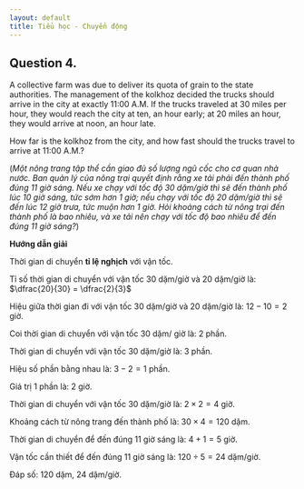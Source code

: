 ```yaml
---
layout: default
title: Tiểu học - Chuyển động
---
```


## Question 4.
A collective farm was due to deliver its quota of grain to the state authorities. The management of the kolkhoz decided the trucks should arrive in the city at exactly 11:00 A.M. If the trucks traveled at 30 miles per hour, they would reach the city at ten, an hour early; at 20 miles an hour, they would arrive at noon, an hour late.

How far is the kolkhoz from the city, and how fast should the trucks travel to arrive at 11:00 A.M.?

(*Một nông trang tập thể cần giao đủ số lượng ngũ cốc cho cơ quan nhà nước. Ban quản lý của nông trại quyết định rằng xe tải phải đến thành phố đúng 11 giờ sáng. Nếu xe chạy với tốc độ 30 dặm/giờ thì sẽ đến thành phố lúc 10 giờ sáng, tức sớm hơn 1 giờ; nếu chạy với tốc độ 20 dặm/giờ thì sẽ đến lúc 12 giờ trưa, tức muộn hơn 1 giờ.
Hỏi khoảng cách từ nông trại đến thành phố là bao nhiêu, và xe tải nên chạy với tốc độ bao nhiêu để đến đúng 11 giờ sáng?*)

**Hướng dẫn giải**

Thời gian di chuyển **tỉ lệ nghịch** với vận tốc.

Tỉ số thời gian di chuyển với vận tốc 30 dặm/giờ và 20 dặm/giờ là: $\dfrac{20}{30} = \dfrac{2}{3}$

Hiệu giữa thời gian đi với vận tốc 30 dặm/giờ và 20 dặm/giờ là: $12 - 10 = 2$ giờ.

Coi thời gian di chuyển với vận tốc 30 dặm/ giờ là: 2 phần.

Thời gian di chuyển với vận tốc 30 dặm/giờ là: 3 phần.

Hiệu số phần bằng nhau là: $3-2=1$ phần.

Giá trị 1 phần là: 2 giờ.

Thời gian di chuyển với vận tốc 30 dặm/giờ là: $2 \times 2 = 4$ giờ.

Khoảng cách từ nông trang đến thành phố là: $30 \times 4 = 120$ dặm.

Thời gian di chuyển để đến đúng 11 giờ sáng là: $4 + 1 = 5$ giờ.

Vận tốc cần thiết để đến đúng 11 giờ sáng là: $120 \div 5 = 24$ dặm/giờ.

Đáp số: 120 dặm, 24 dặm/giờ.
